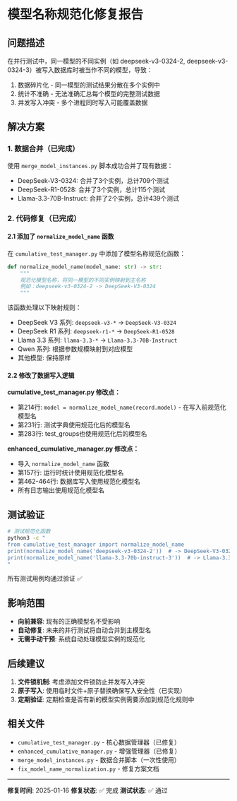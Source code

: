 # 模型名称规范化修复报告

## 问题描述
在并行测试中，同一模型的不同实例（如 deepseek-v3-0324-2, deepseek-v3-0324-3）被写入数据库时被当作不同的模型，导致：
1. 数据碎片化 - 同一模型的测试结果分散在多个实例中
2. 统计不准确 - 无法准确汇总每个模型的完整测试数据
3. 并发写入冲突 - 多个进程同时写入可能覆盖数据

## 解决方案

### 1. 数据合并（已完成）
使用 `merge_model_instances.py` 脚本成功合并了现有数据：
- DeepSeek-V3-0324: 合并了3个实例，总计709个测试
- DeepSeek-R1-0528: 合并了3个实例，总计115个测试  
- Llama-3.3-70B-Instruct: 合并了2个实例，总计439个测试

### 2. 代码修复（已完成）

#### 2.1 添加了 `normalize_model_name` 函数
在 `cumulative_test_manager.py` 中添加了模型名称规范化函数：

```python
def normalize_model_name(model_name: str) -> str:
    """
    规范化模型名称，将同一模型的不同实例映射到主名称
    例如：deepseek-v3-0324-2 -> DeepSeek-V3-0324
    """
```

该函数处理以下映射规则：
- DeepSeek V3 系列: `deepseek-v3-*` → `DeepSeek-V3-0324`
- DeepSeek R1 系列: `deepseek-r1-*` → `DeepSeek-R1-0528`
- Llama 3.3 系列: `llama-3.3-*` → `Llama-3.3-70B-Instruct`
- Qwen 系列: 根据参数规模映射到对应模型
- 其他模型: 保持原样

#### 2.2 修改了数据写入逻辑

**cumulative_test_manager.py 修改点：**
- 第214行: `model = normalize_model_name(record.model)` - 在写入前规范化模型名
- 第231行: 测试字典使用规范化后的模型名
- 第283行: test_groups也使用规范化后的模型名

**enhanced_cumulative_manager.py 修改点：**
- 导入 `normalize_model_name` 函数
- 第157行: 运行时统计使用规范化模型名
- 第462-464行: 数据库写入使用规范化模型名
- 所有日志输出使用规范化模型名

## 测试验证

```bash
# 测试规范化函数
python3 -c "
from cumulative_test_manager import normalize_model_name
print(normalize_model_name('deepseek-v3-0324-2'))  # -> DeepSeek-V3-0324
print(normalize_model_name('llama-3.3-70b-instruct-3'))  # -> Llama-3.3-70B-Instruct
"
```

所有测试用例均通过验证 ✅

## 影响范围
- **向前兼容**: 现有的正确模型名不受影响
- **自动修复**: 未来的并行测试将自动合并到主模型名
- **无需手动干预**: 系统自动处理模型实例的规范化

## 后续建议

1. **文件锁机制**: 考虑添加文件锁防止并发写入冲突
2. **原子写入**: 使用临时文件+原子替换确保写入安全性（已实现）
3. **定期验证**: 定期检查是否有新的模型实例需要添加到规范化规则中

## 相关文件
- `cumulative_test_manager.py` - 核心数据管理器（已修复）
- `enhanced_cumulative_manager.py` - 增强管理器（已修复）
- `merge_model_instances.py` - 数据合并脚本（一次性使用）
- `fix_model_name_normalization.py` - 修复方案文档

---

**修复时间**: 2025-01-16
**修复状态**: ✅ 完成
**测试状态**: ✅ 通过